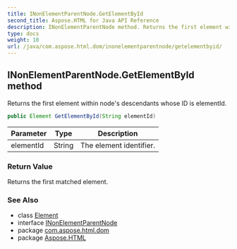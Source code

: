 ```yaml
---
title: INonElementParentNode.GetElementById
second_title: Aspose.HTML for Java API Reference
description: INonElementParentNode method. Returns the first element within nodes descendants whose ID is elementId
type: docs
weight: 10
url: /java/com.aspose.html.dom/inonelementparentnode/getelementbyid/
---
```

## INonElementParentNode.GetElementById method

Returns the first element within node's descendants whose ID is elementId.

```java
public Element GetElementById(String elementId)
```

| Parameter | Type | Description |
| --- | --- | --- |
| elementId | String | The element identifier. |

### Return Value

Returns the first matched element.

### See Also

* class [Element](../../element/)
* interface [INonElementParentNode](../)
* package [com.aspose.html.dom](../../inonelementparentnode/)
* package [Aspose.HTML](../../../)
